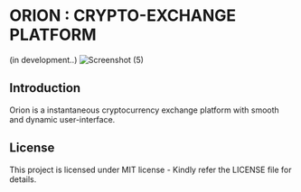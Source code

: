 # ORION : CRYPTO-EXCHANGE PLATFORM
(in development..)
![Screenshot (5)](https://github.com/dave1725/Orion/assets/72213961/649dc45a-4941-4da6-b102-f76a8841f160)

## Introduction
Orion is a instantaneous cryptocurrency exchange platform with smooth and dynamic user-interface.

## License
This project is licensed under MIT license - Kindly refer the LICENSE file for details.
